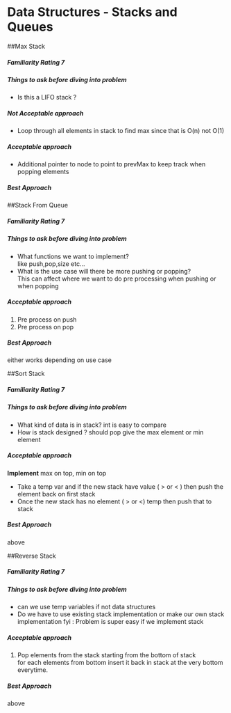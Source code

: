 # Data Structures - Stacks and Queues

##Max Stack
##### Familiarity Rating 7
##### Things to ask before diving into problem
* Is this a LIFO stack ?

##### Not Acceptable approach
* Loop through all elements in stack to find max since that is O(n) not O(1)

##### Acceptable approach
* Additional pointer to node to point to prevMax to keep track when popping elements

##### Best Approach

##Stack From Queue
##### Familiarity Rating 7
##### Things to ask before diving into problem
* What functions we want to implement?<br>
like push,pop,size etc...
* What is the use case will there be more pushing or popping?<br>
This can affect where we want to do pre processing when pushing or when popping

##### Acceptable approach
1) Pre process on push
2) Pre process on pop
##### Best Approach
either works depending on use case

##Sort Stack
##### Familiarity Rating 7
##### Things to ask before diving into problem
* What kind of data is in stack? int is easy to compare
* How is stack designed ? should pop give the max element or min element

##### Acceptable approach
<b>Implement</b> max on top, min on top
* Take a temp var and if the new stack have value ( > or < ) then push the element back on first stack
* Once the new stack has no element ( > or <) temp then push that to stack

##### Best Approach
above

##Reverse Stack
##### Familiarity Rating 7
##### Things to ask before diving into problem
* can we use temp variables if not data structures
* Do we have to use existing stack implementation or make our own stack implementation
fyi : Problem is super easy if we implement stack

##### Acceptable approach
1) Pop elements from the stack starting from the bottom of stack<br>
for each elements from bottom insert it back in stack at the very bottom everytime.

##### Best Approach
above
